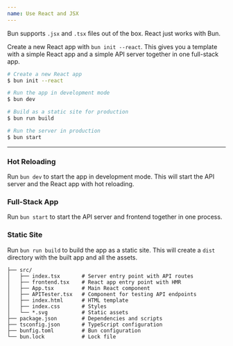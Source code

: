 ```yaml
---
name: Use React and JSX
---
```


Bun supports `.jsx` and `.tsx` files out of the box. React just works with Bun.

Create a new React app with `bun init --react`. This gives you a template with a simple React app and a simple API server together in one full-stack app.

```bash
# Create a new React app
$ bun init --react

# Run the app in development mode
$ bun dev

# Build as a static site for production
$ bun run build

# Run the server in production
$ bun start
```

---

### Hot Reloading

Run `bun dev` to start the app in development mode. This will start the API server and the React app with hot reloading.

### Full-Stack App

Run `bun start` to start the API server and frontend together in one process.

### Static Site

Run `bun run build` to build the app as a static site. This will create a `dist` directory with the built app and all the assets.

```
├── src/
│   ├── index.tsx       # Server entry point with API routes
│   ├── frontend.tsx    # React app entry point with HMR
│   ├── App.tsx         # Main React component
│   ├── APITester.tsx   # Component for testing API endpoints
│   ├── index.html      # HTML template
│   ├── index.css       # Styles
│   └── *.svg           # Static assets
├── package.json        # Dependencies and scripts
├── tsconfig.json       # TypeScript configuration
├── bunfig.toml         # Bun configuration
└── bun.lock            # Lock file
```
